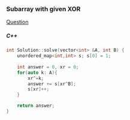 ### Subarray with given XOR

[Question](https://www.interviewbit.com/problems/subarray-with-given-xor/)

##### C++

```c++
int Solution::solve(vector<int> &A, int B) {
    unordered_map<int,int> s; s[0] = 1;
    
    int answer = 0, xr = 0;
    for(auto k: A){
        xr^=k;
        answer += s[xr^B];
        s[xr]++;
    }

    return answer;
}
```